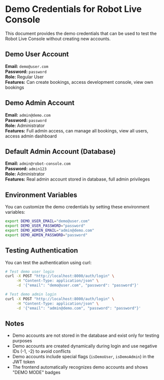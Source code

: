 # Demo Credentials for Robot Live Console

This document provides the demo credentials that can be used to test the Robot Live Console without creating new accounts.

## Demo User Account

**Email:** `demo@user.com`  
**Password:** `password`  
**Role:** Regular User  
**Features:** Can create bookings, access development console, view own bookings

## Demo Admin Account

**Email:** `admin@demo.com`  
**Password:** `password`  
**Role:** Administrator  
**Features:** Full admin access, can manage all bookings, view all users, access admin dashboard

## Default Admin Account (Database)

**Email:** `admin@robot-console.com`  
**Password:** `admin123`  
**Role:** Administrator  
**Features:** Real admin account stored in database, full admin privileges

## Environment Variables

You can customize the demo credentials by setting these environment variables:

```bash
export DEMO_USER_EMAIL="demo@user.com"
export DEMO_USER_PASSWORD="password"
export DEMO_ADMIN_EMAIL="admin@demo.com"  
export DEMO_ADMIN_PASSWORD="password"
```

## Testing Authentication

You can test the authentication using curl:

```bash
# Test demo user login
curl -X POST "http://localhost:8000/auth/login" \
     -H "Content-Type: application/json" \
     -d '{"email": "demo@user.com", "password": "password"}'

# Test demo admin login
curl -X POST "http://localhost:8000/auth/login" \
     -H "Content-Type: application/json" \
     -d '{"email": "admin@demo.com", "password": "password"}'
```

## Notes

- Demo accounts are not stored in the database and exist only for testing purposes
- Demo accounts are created dynamically during login and use negative IDs (-1, -2) to avoid conflicts
- Demo accounts include special flags (`isDemoUser`, `isDemoAdmin`) in the JWT token
- The frontend automatically recognizes demo accounts and shows "DEMO MODE" badges